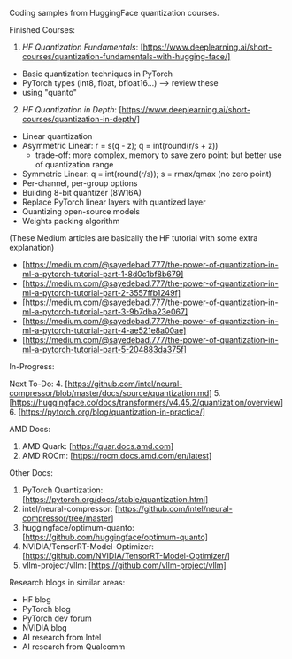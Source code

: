 Coding samples from HuggingFace quantization courses.

Finished Courses:
1. _HF Quantization Fundamentals_: [https://www.deeplearning.ai/short-courses/quantization-fundamentals-with-hugging-face/]
- Basic quantization techniques in PyTorch
- PyTorch types (int8, float, bfloat16...) --> review these
- using "quanto"

2. _HF Quantization in Depth_: [https://www.deeplearning.ai/short-courses/quantization-in-depth/]
- Linear quantization
- Asymmetric Linear: r = s(q - z); q = int(round(r/s + z))
    - trade-off: more complex, memory to save zero point: but better use of quantization range
- Symmetric Linear: q = int(round(r/s)); s = rmax/qmax (no zero point)
- Per-channel, per-group options
- Building 8-bit quantizer (8W16A)
- Replace PyTorch linear layers with quantized layer
- Quantizing open-source models
- Weights packing algorithm

(These Medium articles are basically the HF tutorial with some extra explanation)
- [https://medium.com/@sayedebad.777/the-power-of-quantization-in-ml-a-pytorch-tutorial-part-1-8d0c1bf8b679]
- [https://medium.com/@sayedebad.777/the-power-of-quantization-in-ml-a-pytorch-tutorial-part-2-3557ffb1249f]
- [https://medium.com/@sayedebad.777/the-power-of-quantization-in-ml-a-pytorch-tutorial-part-3-9b7dba23e067]
- [https://medium.com/@sayedebad.777/the-power-of-quantization-in-ml-a-pytorch-tutorial-part-4-ae521e8a00ae]
- [https://medium.com/@sayedebad.777/the-power-of-quantization-in-ml-a-pytorch-tutorial-part-5-204883da375f]


In-Progress:


Next To-Do:
4. [https://github.com/intel/neural-compressor/blob/master/docs/source/quantization.md]
5. [https://huggingface.co/docs/transformers/v4.45.2/quantization/overview]
6. [https://pytorch.org/blog/quantization-in-practice/]

AMD Docs:
1. AMD Quark: [https://quar.docs.amd.com]
2. AMD ROCm: [https://rocm.docs.amd.com/en/latest]

Other Docs:
1. PyTorch Quantization: [https://pytorch.org/docs/stable/quantization.html]
2. intel/neural-compressor: [https://github.com/intel/neural-compressor/tree/master]
3. huggingface/optimum-quanto: [https://github.com/huggingface/optimum-quanto]
4. NVIDIA/TensorRT-Model-Optimizer: [https://github.com/NVIDIA/TensorRT-Model-Optimizer/]
5. vllm-project/vllm: [https://github.com/vllm-project/vllm]

Research blogs in similar areas:
- HF blog
- PyTorch blog
- PyTorch dev forum
- NVIDIA blog
- AI research from Intel
- AI research from Qualcomm
